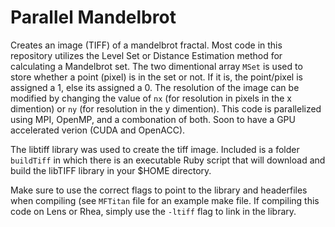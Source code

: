 Parallel Mandelbrot
==========

Creates an image (TIFF) of a mandelbrot fractal. Most code in this repository utilizes the Level Set or Distance Estimation method for calculating a Mandelbrot set. The two dimentional array `MSet` is used to store whether a point (pixel) is in the set or not. If it is, the point/pixel is assigned a 1, else its assigned a 0. The resolution of the image can be modified by changing the value of `nx` (for resolution in pixels in the x dimention) or `ny` (for resolution in the y dimention). This code is parallelized using MPI, OpenMP, and a combonation of both. Soon to have a GPU accelerated verion (CUDA and OpenACC). 

The libtiff library was used to create the tiff image. Included is a folder `buildTiff` in which there is an executable Ruby script that will download and build the libTIFF library in your $HOME directory. 

Make sure to use the correct flags to point to the library and headerfiles when compiling (see `MFTitan` file for an example make file. If compiling this code on Lens or Rhea, simply use the `-ltiff` flag to link in the library.

